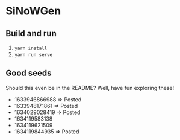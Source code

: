 # SiNoWGen

## Build and run

1. `yarn install`
2. `yarn run serve`

## Good seeds

Should this even be in the README? Well, have fun exploring these!

- 1633946866988 => Posted
- 1633948171861 => Posted
- 1634029028419 => Posted
- 1634119583138
- 1634119621509
- 1634119844935 => Posted

